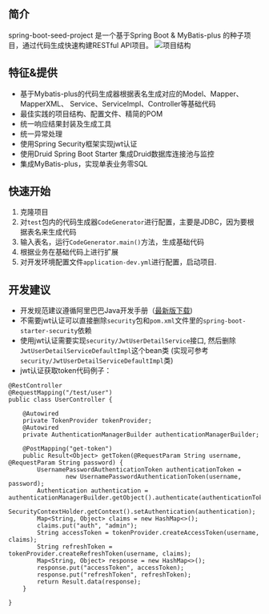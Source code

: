 ## 简介
spring-boot-seed-project 是一个基于Spring Boot & MyBatis-plus
的种子项目，通过代码生成快速构建RESTful API项目。
![项目结构][1]

## 特征&提供
- 基于Mybatis-plus的代码生成器根据表名生成对应的Model、Mapper、MapperXML、
Service、ServiceImpl、Controller等基础代码
- 最佳实践的项目结构、配置文件、精简的POM
- 统一响应结果封装及生成工具
- 统一异常处理
- 使用Spring Security框架实现jwt认证
- 使用Druid Spring Boot Starter 集成Druid数据库连接池与监控
- 集成MyBatis-plus，实现单表业务零SQL
 
## 快速开始
1. 克隆项目
2. 对```test```包内的代码生成器```CodeGenerator```进行配置，主要是JDBC，因为要根据表名来生成代码
3. 输入表名，运行```CodeGenerator.main()```方法，生成基础代码
4. 根据业务在基础代码上进行扩展
5. 对开发环境配置文件```application-dev.yml```进行配置，启动项目.
 
## 开发建议
- 开发规范建议遵循阿里巴巴Java开发手册（[最新版下载](https://github.com/alibaba/p3c))
- 不需要jwt认证可以直接删除`security`包和`pom.xml`文件里的`spring-boot-starter-security`依赖
- 使用jwt认证需要实现`security/JwtUserDetailService`接口, 
然后删除`JwtUserDetailServiceDefaultImpl`这个bean类
(实现可参考`security/JwtUserDetailServiceDefaultImpl`类)
- jwt认证获取token代码例子：
```
@RestController
@RequestMapping("/test/user")
public class UserController {

    @Autowired
    private TokenProvider tokenProvider;
    @Autowired
    private AuthenticationManagerBuilder authenticationManagerBuilder;

    @PostMapping("get-token")
    public Result<Object> getToken(@RequestParam String username, @RequestParam String password) {
        UsernamePasswordAuthenticationToken authenticationToken =
                new UsernamePasswordAuthenticationToken(username, password);
        Authentication authentication = authenticationManagerBuilder.getObject().authenticate(authenticationToken);
        SecurityContextHolder.getContext().setAuthentication(authentication);
        Map<String, Object> claims = new HashMap<>();
        claims.put("auth", "admin");
        String accessToken = tokenProvider.createAccessToken(username, claims);
        String refreshToken = tokenProvider.createRefreshToken(username, claims);
        Map<String, Object> response = new HashMap<>();
        response.put("accessToken", accessToken);
        response.put("refreshToken", refreshToken);
        return Result.data(response);
    }

}
```


  [1]: https://aha-yujie.oss-cn-shenzhen.aliyuncs.com/project-structure.jpg
